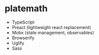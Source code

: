 
platemath
=========

- TypeScript
- Preact (lightweight react replacement)
- Mobx (state management, observables)
- Browserify
- Uglify
- Sass
